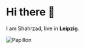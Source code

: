 # Hi there 👋

I am Shahrzad, live in **Leipzig**.

![Papillon](https://ashcombka.com/2019/10/29/book-review-papillon-by-henri-charriere/)

